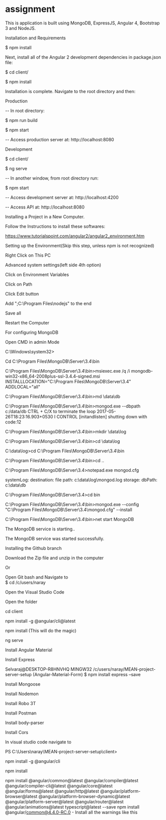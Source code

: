 # assignment

This is application is built using MongoDB, ExpressJS, Angular 4, Bootstrap 3 and NodeJS.


Installation and Requirements

$ npm install

Next, install all of the Angular 2 development dependencies in package.json file:

$ cd client/

$ npm install

Installation is complete. Navigate to the root directory and then:  

Production

-- In root directory:

$ npm run build

$ npm start

-- Access production server at: http://localhost:8080

Development

$ cd client/

$ ng serve

-- In another window, from root directory run:

$ npm start

-- Access development server at: http://localhost:4200

-- Access API at: http://localhost:8080

Installing a Project in a New Computer. 
 
Follow the Instructions to install these softwares: 

https://www.tutorialspoint.com/angular2/angular2_environment.htm 

Setting up the Environment(Skip this step, unless npm is not recognized) 

Right Click on This PC 

Advanced system settings(left side 4th option) 

Click on Environment Variables 

Click on Path 

Click Edit button 

Add ";C:\Program Files\nodejs" to the end

 Save all
 
 Restart the Computer 
 
For configuring MongoDB 

Open CMD in admin Mode 

C:\Windows\system32> 

Cd C:\Program Files\MongoDB\Server\3.4\bin 

C:\Program Files\MongoDB\Server\3.4\bin>msiexec.exe /q /i mongodb-win32-x86_64-2008plus-ssl-3.4.4-signed.msi INSTALLLOCATION="C:\Program Files\MongoDB\Server\3.4\" ADDLOCAL="all" 
 
C:\Program Files\MongoDB\Server\3.4\bin>md \data\db 
 
C:\Program Files\MongoDB\Server\3.4\bin>mongod.exe --dbpath c:/data/db 
CTRL + C/X to terminate the loop 
2017-05-26T18:23:16.903+0530 I CONTROL  [initandlisten] shutting down with code:12 
 
C:\Program Files\MongoDB\Server\3.4\bin>mkdir \data\log 
 
 
C:\Program Files\MongoDB\Server\3.4\bin>cd \data\log 
 
 
C:\data\log>cd C:\Program Files\MongoDB\Server\3.4\bin 
 
 
C:\Program Files\MongoDB\Server\3.4\bin>cd .. 
 
C:\Program Files\MongoDB\Server\3.4>notepad.exe mongod.cfg 
 
systemLog:    destination: file    path: c:\data\log\mongod.log 
storage:    dbPath: c:\data\db 
 
C:\Program Files\MongoDB\Server\3.4>cd bin 
 
C:\Program Files\MongoDB\Server\3.4\bin>mongod.exe --config "C:\Program Files\MongoDB\Server\3.4\mongod.cfg" --install 
 
C:\Program Files\MongoDB\Server\3.4\bin>net start MongoDB 

The MongoDB service is starting.. 

The MongoDB service was started successfully. 

Installing the Github branch 

Download the Zip file and unzip in the computer 

Or 

Open Git bash and Navigate to  
     $ cd /c/users/naray 
 
Open the Visual Studio Code 

Open the folder 
 
cd client 

npm install -g @angular/cli@latest 

npm install (This will do the magic) 

ng serve 
 
Install Angular Material 

Install Express 

Selvaraj@DESKTOP-R8HNVHQ MINGW32 /c/users/naray/MEAN-project-server-setup (Angular-Material-Form) $ npm install express –save

Install Mongoose 

Install Nodemon 

Install Robo 3T  

Install Postman 

Install body-parser 

Install Cors

In visual studio code navigate to  

PS C:\Users\naray\MEAN-project-server-setup\client> 

npm install -g @angular/cli 

npm install  

npm install @angular/common@latest @angular/compiler@latest @angular/compiler-cli@latest @angular/core@latest @angular/forms@latest @angular/http@latest @angular/platform-browser@latest @angular/platform-browser-dynamic@latest @angular/platform-server@latest @angular/router@latest @angular/animations@latest typescript@latest --save 
npm install @angular/common@4.4.0-RC.0  - Install all the warnings like this 
  
